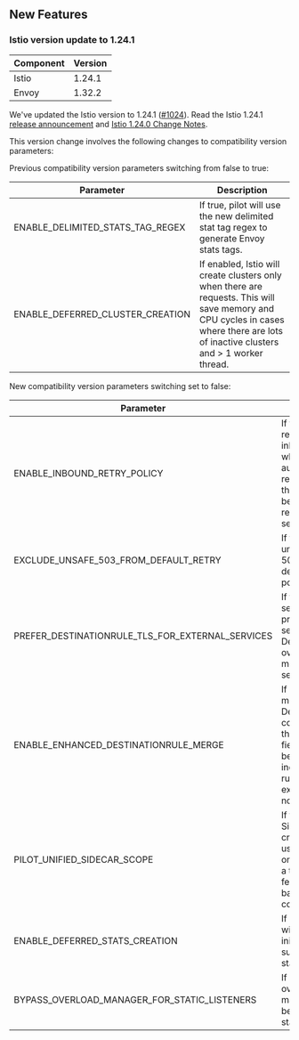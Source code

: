 ## New Features

### Istio version update to 1.24.1 

| **Component** | **Version** |
|---------------|-------------|
| Istio         | 1.24.1      |
| Envoy         | 1.32.2      |

We've updated the Istio version to 1.24.1 ([#1024](https://github.com/kyma-project/istio/pull/1024)).
Read the Istio 1.24.1 [release announcement](https://istio.io/latest/news/releases/1.24.x/announcing-1.24.1/)
and [Istio 1.24.0 Change Notes](https://istio.io/latest/news/releases/1.24.x/announcing-1.24/change-notes/).

This version change involves the following changes to compatibility version parameters:

Previous compatibility version parameters switching from false to true:

| Parameter                            | Description                                                                                                                                                                         |
|--------------------------------------|-------------------------------------------------------------------------------------------------------------------------------------------------------------------------------------|
| ENABLE\_DELIMITED\_STATS\_TAG\_REGEX | If true, pilot will use the new delimited stat tag regex to generate Envoy stats tags.                                                                                              |
| ENABLE\_DEFERRED\_CLUSTER\_CREATION  | If enabled, Istio will create clusters only when there are requests. This will save memory and CPU cycles in cases where there are lots of inactive clusters and > 1 worker thread. |

New compatibility version parameters switching set to false:

| Parameter                                             | Description                                                                                                                                        |
|-------------------------------------------------------|----------------------------------------------------------------------------------------------------------------------------------------------------|
| ENABLE\_INBOUND\_RETRY\_POLICY       | If true, enables retry policy for inbound routes which automatically retries requests that were reset before it reaches the service.                                                |
| EXCLUDE\_UNSAFE\_503\_FROM\_DEFAULT\_RETRY            | If true, excludes unsafe retry on 503 from default retry policy.                                                                                   |
| PREFER\_DESTINATIONRULE\_TLS\_FOR\_EXTERNAL\_SERVICES | If true, external services will prefer the TLS settings from DestinationRules over the metadata TLS settings.                                      |
| ENABLE\_ENHANCED\_DESTINATIONRULE\_MERGE              | If enabled, Istio merge DestinationRules considering their exportTo fields, they will be kept as independent rules if the exportTos are not equal. |
| PILOT\_UNIFIED\_SIDECAR\_SCOPE                        | If true, unified SidecarScope creation will be used. This is only intended as a temporary feature flag for backwards compatibility.                |
| ENABLE\_DEFERRED\_STATS\_CREATION                     | If enabled, Istio will lazily initialize a subset of the stats.                                                                                    |
| BYPASS\_OVERLOAD\_MANAGER\_FOR\_STATIC\_LISTENERS     | If enabled, overload manager will not be applied to static listeners.                                                                              |
